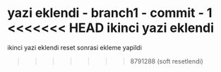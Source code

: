 yazi eklendi - branch1 - commit - 1
<<<<<<< HEAD
ikinci yazi eklendi
=======
ikinci yazi eklendi reset sonrasi ekleme yapildi
>>>>>>> 8791288 (soft resetlendi)
